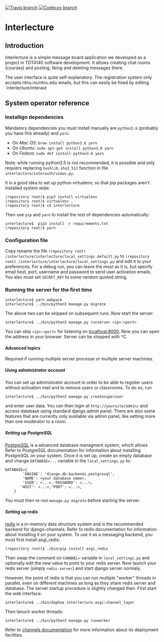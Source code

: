 [![Travis branch](https://img.shields.io/travis/PU-69/interlecture.svg)]() [![Codecov branch](https://img.shields.io/codecov/c/github/PU-69/interlecture.svg)]()

Interlecture 
============

Introduction
------------

Interlecture is a simple message board application we developed as a project in TDT4140 software development. It allows creating chat rooms (courses) and posting, liking and deleting messages there.

The user interface is quite self-explanatory. The registration system only accepts ntnu.no/ntnu.edu emails, but this can easily be fixed by editing `interlecture/interaut

System operator reference
-------------------------

### Installign dependencies

Mandatory dependencies you must install manually are `python3.6` (probably you have this already) and `yarn`.
- On _Mac OS_: `brew install python3.6 yarn`
- On _Ubuntu_: `sudo apt-get install python3.6 yarn`
- On _Fedora_: `sudo dnf install python3.6 yarn`

Note: while running python3.5 is not recommended, it is possible and only requiers replacing `hashlib.sha3_512` function in file `interlecture/interauth/views.py`.

It is a good idea to set up python virtualenv, so that pip packages aren't installed system wide:
```
(repository root)$ pip3 install virtualenv
(repository root)$ virtualenv .
(repository root)$ cd interlecture
```

Then use `pip` and `yarn` to install the rest of dependencies automatically:
```
interlecture$  pip3 install -r requirements.txt
(repository root)$ yarn
```

### Configuration file
Copy rename the file `(repository root) /interlecture/interlecture/local_settings.defailt.py` to `(repository root) /interlecture/interlecture/local_settings.py` and edit it to your preferences. For a debug run, you can leave the most as it is, but specify email host, port, username and password to send user activation emails. You also must set `SECRET_KEY` to some random quoted string.

### Running the server for the first time
```
interlecture$ yarn webpack
interlecture$ ../bin/python3 manage.py migrate
```
The above two can be skipped on subsequent runs. Now start the server:
```
interlecture$ ../bin/python3 manage.py runserver <ip>:<port>
```
You can skip `<ip>:<port>` for listening on <localhost:8000>. Now you can open the address in your browser. Server can be stopped with ^C.

#### Advanced topics
Required if running multiple server processe or multiple server machines.

##### Using administrator account
You can set up administrator account in order to be able to register users without activation mail and to remove users or classrooms. To do so, run
```
interlecture$ ../bin/python3 manage.py createsuperuser
```
and enter user data. You can then login at `http://yoursite/admin/` and access database using standard django admin panel. There are also some features that are currently only avaliable via admin panel, like setting more than one moderator to a room.

##### Setting up PostgreSQL
[PostgreSQL](https://www.postgresql.org/) is a advanced database managment system, which allows Refer to PostgreSQL documentation for information about installing PostgreSQL on your system. Once it is set up, create an empty database and change `DATABASE=...` variable in the `local_settings.py` to:
```
DATABASE={
        'ENGINE': 'django.db.backends.postgresql',
        'NAME': <your database name>,
        'USER': <...>,'PASSWORD': <...>,
       'HOST': <...>,'PORT': <...>,
    }
```
You must then re-run `manage.py migrate` before starting the server.

##### Setting up redis
[redis](https://redis.io/) is a in-memory data structure system and is the recommended backend for django-channels. Refer to redis documentation for information about installing it on your system. To use it as a messaging backend, you must first install asgi_redis:
```
(repository root)$ ./bin/pip install asgi_redis
```
Then swap the comment on `CHANNEL=` variable in `local_settings.py` and optionally edit the new value to point to your redis server. Now launch your redis server (simply `redis-server`) and start django server normaly.

However, the point of redis is that you can run multiple "worker" threads in parallel, even on different machines as long as they share redis server and database. The server startup procedure is slightly changed then. First start the web interface:
```
interlecture$ ../bin/daphne interlecture.asgi:channel_layer
```
Then lanuch worker threads:
```
interlecture$ ../bin/python3 manage.py runworker
```

Refer to [channels documentation](https://channels.readthedocs.io/en/stable/deploying.html) for more information about its deployment facilities.
